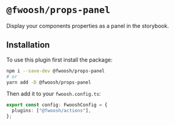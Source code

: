 # `@fwoosh/props-panel`

Display your components properties as a panel in the storybook.

## Installation

To use this plugin first install the package:

```sh
npm i --save-dev @fwoosh/props-panel
# or
yarn add -D @fwoosh/props-panel
```

Then add it to your `fwoosh.config.ts`:

```ts
export const config: FwooshConfig = {
  plugins: ["@fwoosh/actions"],
};
```
